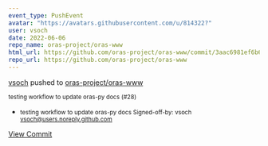 ```yaml
---
event_type: PushEvent
avatar: "https://avatars.githubusercontent.com/u/814322?"
user: vsoch
date: 2022-06-06
repo_name: oras-project/oras-www
html_url: https://github.com/oras-project/oras-www/commit/3aac6981ef6b6a3bfc3dfab6dcd4dc3a2d9be075
repo_url: https://github.com/oras-project/oras-www
---
```


<a href='https://github.com/vsoch' target='_blank'>vsoch</a> pushed to <a href='https://github.com/oras-project/oras-www' target='_blank'>oras-project/oras-www</a>

<small>testing workflow to update oras-py docs (#28)

* testing workflow to update oras-py docs
Signed-off-by: vsoch <vsoch@users.noreply.github.com></small>

<a href='https://github.com/oras-project/oras-www/commit/3aac6981ef6b6a3bfc3dfab6dcd4dc3a2d9be075' target='_blank'>View Commit</a>